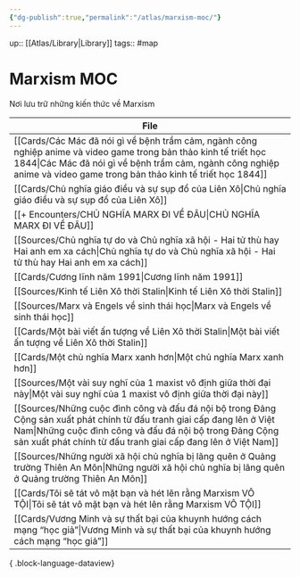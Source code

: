 ```yaml
---
{"dg-publish":true,"permalink":"/atlas/marxism-moc/"}
---
```



up:: [[Atlas/Library\|Library]]
tags:: #map 

# Marxism MOC
Nơi lưu trữ những kiến thức về Marxism

| File                                                                                                                                                                                                                                                    |
| ------------------------------------------------------------------------------------------------------------------------------------------------------------------------------------------------------------------------------------------------------- |
| [[Cards/Các Mác đã nói gì về bệnh trầm cảm, ngành công nghiệp anime và video game trong bản thảo kinh tế triết học 1844\|Các Mác đã nói gì về bệnh trầm cảm, ngành công nghiệp anime và video game trong bản thảo kinh tế triết học 1844]]           |
| [[Cards/Chủ nghĩa giáo điều và sự sụp đổ của Liên Xô\|Chủ nghĩa giáo điều và sự sụp đổ của Liên Xô]]                                                                                                                                                 |
| [[+ Encounters/CHỦ NGHĨA MARX ĐI VỀ ĐÂU\|CHỦ NGHĨA MARX ĐI VỀ ĐÂU]]                                                                                                                                                                                  |
| [[Sources/Chủ nghĩa tự do và Chủ nghĩa xã hội - Hai tử thù hay Hai anh em xa cách\|Chủ nghĩa tự do và Chủ nghĩa xã hội - Hai tử thù hay Hai anh em xa cách]]                                                                                         |
| [[Cards/Cương lĩnh năm 1991\|Cương lĩnh năm 1991]]                                                                                                                                                                                                   |
| [[Sources/Kinh tế Liên Xô thời Stalin\|Kinh tế Liên Xô thời Stalin]]                                                                                                                                                                                 |
| [[Sources/Marx và Engels về sinh thái học\|Marx và Engels về sinh thái học]]                                                                                                                                                                         |
| [[Cards/Một bài viết ấn tượng về Liên Xô thời Stalin\|Một bài viết ấn tượng về Liên Xô thời Stalin]]                                                                                                                                                 |
| [[Cards/Một chủ nghĩa Marx xanh hơn\|Một chủ nghĩa Marx xanh hơn]]                                                                                                                                                                                   |
| [[Sources/Một vài suy nghĩ của 1 maxist vô định giữa thời đại này\|Một vài suy nghĩ của 1 maxist vô định giữa thời đại này]]                                                                                                                         |
| [[Sources/Những cuộc đình công và đấu đá nội bộ trong Đảng Cộng sản xuất phát chính từ đấu tranh giai cấp đang lên ở Việt Nam\|Những cuộc đình công và đấu đá nội bộ trong Đảng Cộng sản xuất phát chính từ đấu tranh giai cấp đang lên ở Việt Nam]] |
| [[Sources/Những người xã hội chủ nghĩa bị lãng quên ở Quảng trường Thiên An Môn\|Những người xã hội chủ nghĩa bị lãng quên ở Quảng trường Thiên An Môn]]                                                                                             |
| [[Cards/Tôi sẽ tát vô mặt bạn và hét lên rằng Marxism VÔ TỘI\|Tôi sẽ tát vô mặt bạn và hét lên rằng Marxism VÔ TỘI]]                                                                                                                                 |
| [[Cards/Vương Minh và sự thất bại của khuynh hướng cách mạng “học giả”\|Vương Minh và sự thất bại của khuynh hướng cách mạng “học giả”]]                                                                                                             |

{ .block-language-dataview}

